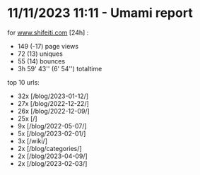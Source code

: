 # 11/11/2023 11:11 - Umami report
for www.shifeiti.com [24h] :

 - 149 (-17) page views
 - 72 (13) uniques
 - 55 (14) bounces
 - 3h 59' 43'' (6' 54'') totaltime


top 10 urls:
 - 32x [/blog/2023-01-12/]
 - 27x [/blog/2022-12-22/]
 - 26x [/blog/2022-12-09/]
 - 25x [/]
 - 9x [/blog/2022-05-07/]
 - 5x [/blog/2023-02-01/]
 - 3x [/wiki/]
 - 2x [/blog/categories/]
 - 2x [/blog/2023-04-09/]
 - 2x [/blog/2023-02-03/]


